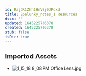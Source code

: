 ```yaml
---
id: RajCR1Zhh1HnVGj0JPcxd
title: Spelunky_notes_1 Resources
desc: ''
updated: 1645225706378
created: 1645225706378
stub: false
isDir: true
---
```

## Imported Assets
- ![1_15_18 8_08 PM Office Lens.jpg](/assets/1_15_18-8_08-pm-office-lens.jpg)
